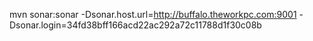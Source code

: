 mvn sonar:sonar -Dsonar.host.url=http://buffalo.theworkpc.com:9001 -Dsonar.login=34fd38bff166acd22ac292a72c11788d1f30c08b

